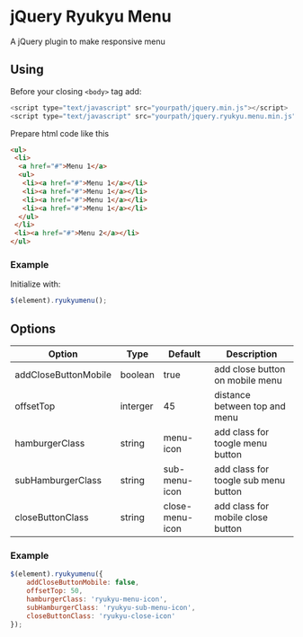 # jQuery Ryukyu Menu
A jQuery plugin to make responsive menu
## Using
Before your closing ```<body>``` tag add:<br>
```JavaScript
<script type="text/javascript" src="yourpath/jquery.min.js"></script>
<script type="text/javascript" src="yourpath/jquery.ryukyu.menu.min.js"></script>
```
Prepare html code like this
```html
<ul>
 <li>
  <a href="#">Menu 1</a>
  <ul>
   <li><a href="#">Menu 1</a></li>
   <li><a href="#">Menu 1</a></li>
   <li><a href="#">Menu 1</a></li>
   <li><a href="#">Menu 1</a></li>
  </ul>
 </li>
 <li><a href="#">Menu 2</a></li>
</ul>
```
### Example
Initialize with:
```JavaScript
$(element).ryukyumenu();
```
## Options
| Option  |Type   | Default  | Description  |
|---|---|---|---|
| addCloseButtonMobile  | boolean  |true   | add close button on mobile menu  |
| offsetTop  | interger  | 45  | distance between top and menu  |
| hamburgerClass  | string  | menu-icon  | add class for toogle menu button  |
|subHamburgerClass|string|sub-menu-icon|add class for toogle sub menu button|
|closeButtonClass|string|close-menu-icon|add class for mobile close button|

### Example
```JavaScript
$(element).ryukyumenu({
	addCloseButtonMobile: false,
	offsetTop: 50,
	hamburgerClass: 'ryukyu-menu-icon',
	subHamburgerClass: 'ryukyu-sub-menu-icon',
	closeButtonClass: 'ryukyu-close-icon'
});
```